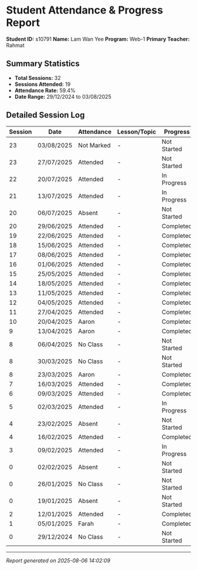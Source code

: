# Student Attendance & Progress Report

**Student ID:** s10791
**Name:** Lam Wan Yee
**Program:** Web-1
**Primary Teacher:** Rahmat

## Summary Statistics
- **Total Sessions:** 32
- **Sessions Attended:** 19
- **Attendance Rate:** 59.4%
- **Date Range:** 29/12/2024 to 03/08/2025

## Detailed Session Log

| Session | Date | Attendance | Lesson/Topic | Progress |
|---------|------|------------|--------------|----------|
| 23 | 03/08/2025 | Not Marked | - | Not Started |
| 23 | 27/07/2025 | Attended | - | Not Started |
| 22 | 20/07/2025 | Attended | - | In Progress |
| 21 | 13/07/2025 | Attended | - | In Progress |
| 20 | 06/07/2025 | Absent | - | Not Started |
| 20 | 29/06/2025 | Attended | - | Completed |
| 19 | 22/06/2025 | Attended | - | Completed |
| 18 | 15/06/2025 | Attended | - | Completed |
| 17 | 08/06/2025 | Attended | - | Completed |
| 16 | 01/06/2025 | Attended | - | Completed |
| 15 | 25/05/2025 | Attended | - | Completed |
| 14 | 18/05/2025 | Attended | - | Completed |
| 13 | 11/05/2025 | Attended | - | Completed |
| 12 | 04/05/2025 | Attended | - | Completed |
| 11 | 27/04/2025 | Attended | - | Completed |
| 10 | 20/04/2025 | Aaron | - | Completed |
| 9 | 13/04/2025 | Aaron | - | Completed |
| 8 | 06/04/2025 | No Class | - | Not Started |
| 8 | 30/03/2025 | No Class | - | Not Started |
| 8 | 23/03/2025 | Aaron | - | Completed |
| 7 | 16/03/2025 | Attended | - | Completed |
| 6 | 09/03/2025 | Attended | - | Completed |
| 5 | 02/03/2025 | Attended | - | In Progress |
| 4 | 23/02/2025 | Absent | - | Not Started |
| 4 | 16/02/2025 | Attended | - | Completed |
| 3 | 09/02/2025 | Attended | - | In Progress |
| 0 | 02/02/2025 | Absent | - | Not Started |
| 0 | 26/01/2025 | No Class | - | Not Started |
| 0 | 19/01/2025 | Absent | - | Not Started |
| 2 | 12/01/2025 | Attended | - | Completed |
| 1 | 05/01/2025 | Farah | - | Completed |
| 0 | 29/12/2024 | No Class | - | Not Started |

---
*Report generated on 2025-08-06 14:02:09*